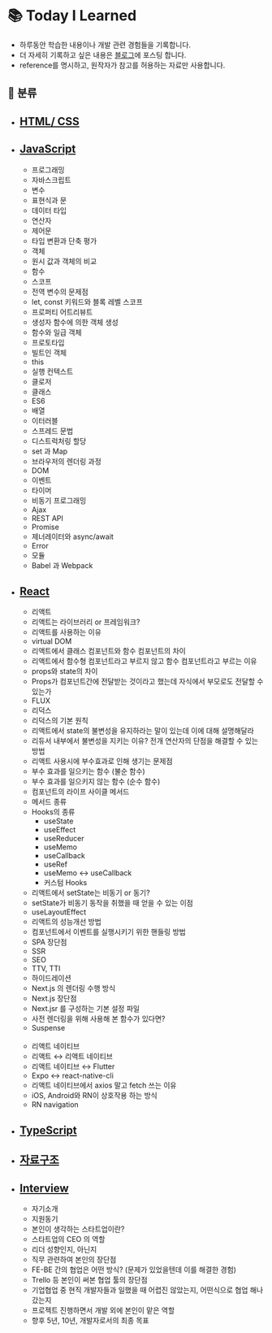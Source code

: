 # 📚 Today I Learned

- 하루동안 학습한 내용이나 개발 관련 경험들을 기록합니다.
- 더 자세히 기록하고 싶은 내용은 <a href="https://bboyooning.tistory.com/">블로그</a>에 포스팅 합니다.
- reference를 명시하고, 원작자가 참고를 허용하는 자료만 사용합니다.

## 📂 분류

- ## <a href="./html_css.md">HTML/ CSS</a>
- ## <a href="./js.md">JavaScript</a>
  - 프로그래밍
  - 자바스크립트
  - 변수
  - 표현식과 문
  - 데이터 타입
  - 연산자
  - 제어문
  - 타입 변환과 단축 평가
  - 객체
  - 원시 값과 객체의 비교
  - 함수
  - 스코프
  - 전역 변수의 문제점
  - let, const 키워드와 블록 레벨 스코프
  - 프로퍼티 어트리뷰트
  - 생성자 함수에 의한 객체 생성
  - 함수와 일급 객체
  - 프로토타입
  - 빌트인 객체
  - this
  - 실행 컨텍스트
  - 클로저
  - 클래스
  - ES6
  - 배열
  - 이터러블
  - 스프레드 문법
  - 디스트럭처링 할당
  - set 과 Map
  - 브라우저의 렌더링 과정
  - DOM
  - 이벤트
  - 타이머
  - 비동기 프로그래밍
  - Ajax
  - REST API
  - Promise
  - 제너레이터와 async/await
  - Error
  - 모듈
  - Babel 과 Webpack
- ## <a href="./react.md">React</a>

  - 리액트
  - 리액트는 라이브러리 or 프레임워크?
  - 리액트를 사용하는 이유
  - virtual DOM
  - 리액트에서 클래스 컴포넌트와 함수 컴포넌트의 차이
  - 리액트에서 함수형 컴포넌트라고 부르지 않고 함수 컴포넌트라고 부르는 이유
  - props와 state의 차이
  - Props가 컴포넌트간에 전달받는 것이라고 했는데 자식에서 부모로도 전달할 수 있는가
  - FLUX
  - 리덕스
  - 리덕스의 기본 원칙
  - 리액트에서 state의 불변성을 유지하라는 말이 있는데 이에 대해 설명해달라
  - 리듀서 내부에서 불변성을 지키는 이유? 전개 연산자의 단점을 해결할 수 있는 방법
  - 리액트 사용시에 부수효과로 인해 생기는 문제점
  - 부수 효과를 일으키는 함수 (불순 함수)
  - 부수 효과를 일으키지 않는 함수 (순수 함수)
  - 컴포넌트의 라이프 사이클 메서드
  - 메서드 종류
  - Hooks의 종류
    - useState
    - useEffect
    - useReducer
    - useMemo
    - useCallback
    - useRef
    - useMemo ↔️ useCallback
    - 커스텀 Hooks
  - 리액트에서 setState는 비동기 or 동기?
  - setState가 비동기 동작을 취했을 때 얻을 수 있는 이점
  - useLayoutEffect
  - 리액트의 성능개선 방법
  - 컴포넌트에서 이벤트를 실행시키기 위한 핸들링 방법
  - SPA 장단점
  - SSR
  - SEO
  - TTV, TTI
  - 하이드레이션
  - Next.js 의 렌더링 수행 방식
  - Next.js 장단점
  - Next.jsr 를 구성하는 기본 설정 파일
  - 사전 렌더링을 위해 사용해 본 함수가 있다면?
  - Suspense

  <br>

  - 리액트 네이티브
  - 리액트 ↔️ 리액트 네이티브
  - 리액트 네이티브 ↔️ Flutter
  - Expo ↔️ react-native-cli
  - 리액트 네이티브에서 axios 말고 fetch 쓰는 이유
  - iOS, Android와 RN이 상호작용 하는 방식
  - RN navigation

- ## <a href="./ts.md">TypeScript</a>
- ## <a href="./data_structure.md">자료구조</a>
- ## <a href="./interview.md">Interview</a>
  - 자기소개
  - 지원동기
  - 본인이 생각하는 스타트업이란?
  - 스타트업의 CEO 의 역할
  - 리더 성향인지, 아닌지
  - 직무 관련하여 본인의 장단점
  - FE-BE 간의 협업은 어떤 방식? (문제가 있었을텐데 이를 해결한 경험)
  - Trello 등 본인이 써본 협업 툴의 장단점
  - 기업협업 중 현직 개발자들과 일했을 때 어렵진 않았는지, 어떤식으로 협업 해나갔는지
  - 프로젝트 진행하면서 개발 외에 본인이 맡은 역할
  - 향후 5년, 10년, 개발자로서의 최종 목표
